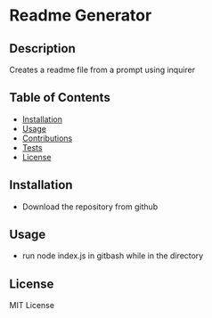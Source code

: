 # Readme Generator
## Description
Creates a readme file from a prompt using inquirer

## Table of Contents
- [Installation](#installation)
- [Usage](#usage)
- [Contributions](#contributions)
- [Tests](#tests)
- [License](#license)

## Installation
- Download the repository from github
## Usage
 - run node index.js in gitbash while in the directory
## License
MIT License
